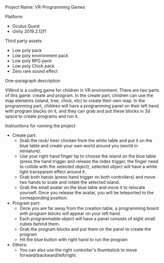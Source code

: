 Project Name: VR-Programming Games

Platform:
* Oculus Quest
* Unity 2019.2.12f1

Third party assets
* Low poly pack
* Low poly environment pack
* Low poly RPG pack
* Low poly Chick pack
* Zero rare sound effect


One-paragraph description

VWord is a coding game for children in VR environment. There are two parts of this game: create and program. In the create part, children can use the map elements (island, tree, chick, etc) to create their own map. In the programming part, children will have a programming panel on their left hand with program blocks on it, and they can grab and put these blocks in 3d space to create programs and run it.


Instructions for running the project
* Create part:
   * Grab the rock/ tree/ chicken from the white table and put it on the blue table and create your own world around you (world in miniature).
   * Use your right hand finger tip to choose the island on the blue table (press the hand trigger and release the index trigger, the finger need to collide with the selected object), selected object will have a white light transparent effect around it.
   * Grab both hands (press hand trigger on both controllers) and move two hands to scale and rotate the selected island.
   * Grab the small avatar on the blue table and move it to relocate yourself. Once you release the avatar, you will be teleported to the corresponding position.
* Program part:
   * Once you are far away from the creation table, a programming board with program blocks will appear on your left hand. 
   * Each programmable object will have a panel consists of eight small cubes behind them.
   * Grab the program blocks and put them on the panel to create the program
   * Hit the blue button with right hand to run the program
* Others:
   * You can also use the right controller's thumbstick to move forward/backward/left/right.
